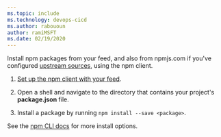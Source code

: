 ```yaml
---
ms.topic: include
ms.technology: devops-cicd
ms.author: rabououn
author: ramiMSFT
ms.date: 02/19/2020
---
```


Install npm packages from your feed, and also from npmjs.com if you've configured [upstream sources](../../npm/upstream-sources.md), using the npm client.

1. [Set up the npm client with your feed](../../npm/npmrc.md).

1. Open a shell and navigate to the directory that contains your project's **package.json** file.

1. Install a package by running `npm install --save <package>`. 

See the [npm CLI docs](https://docs.npmjs.com/cli/install) for more install options.
